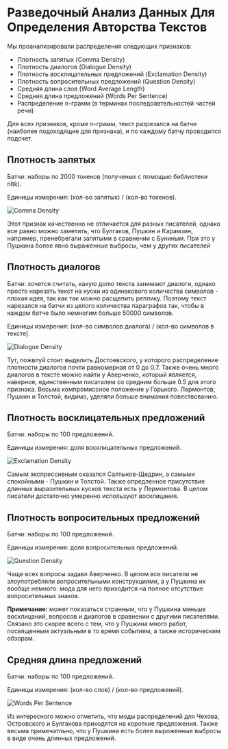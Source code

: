 # Разведочный Анализ Данных Для Определения Авторства Текстов

Мы проанализировали распределения следующих признаков:

* Плотность запятых (Comma Density)
* Плотность диалогов (Dialogue Density)
* Плотность восклицательных предложений (Exclamation Density)
* Плотность вопросительных предложений (Question Density)
* Средняя длина слов (Word Average Length)
* Средняя длина предложений (Words Per Sentence)
* Распределение n-грамм (в терминах последоавтельностей частей речи)

Для всех признаков, кроме n-грамм, текст разрезался на батчи (наиболее подоходящие для признака),
и по каждому батчу проводился подсчет.

## Плотность запятых

Батчи: наборы по 2000 токенов (полученых с помощью библиотеки nltk).

Единицы измерения: (кол-во запятых) / (кол-во токенов).

![Comma Density](graphics/comma_density.jpeg)

Этот признак качественно не отличается для разных писателей, однако все равно можно заметить, 
что Булгаков, Пушкин и Карамзин, например, пренебрегали запятыми в сравнении с Буниным.
При это у Пушкина более явно выраженные выбросы, чем у других писателей

## Плотность диалогов

Батчи: хочется считать, какую долю текста занимают диалоги, однако просто нарезать текст на куски
из одинакового количества символов - плохая идея, так как так можно расщепить реплику. Поэтому
текст нарезался на батчи из целого количества параграфов так, чтобы в каждом батче было немногим больше
50000 символов.

Единицы измерения: (кол-во символов диалога) / (кол-во символов в тексте).

![Dialogue Density](graphics/dialogue_density.jpeg)

Тут, пожвлуй стоит выделить Достоевского, у которого распределение плотности диалогов почти равномерная от 0 до 0.7.
Также очень много диалогов в тексте можно найти у Аверченко, который является, наверное, единственным писаталем со средним больше 0.5
для этого признака. Весьма компромиссное положение у Горького. Лермонтов, Пушкин и Толстой, видимо, уделяли больше внимания повествованию.

## Плотность восклицательных предложений

Батчи: наборы по 100 предложений.

Единицы измерения: доля восклицательных предложений.

![Exclamation Density](graphics/exclamation_density.jpeg)

Самым экспрессивным оказался Салтыков-Щедрин, а самыми спокойными - Пушкин и Толстой. Также опредленное присутствие длинных выразительных кусков текста есть у Лермонтова. В целом писатели достаточно умеренно используют восклицания.

## Плотность вопросительных предложений

Батчи: наборы по 100 предложений.

Единицы измерения: доля вопросительных предложений.

![Question Density](graphics/question_density.jpeg)

Чаще всех вопросы задавл Аверченко. В целом все писатели не злоупотребляли вопросительными конструкциями, а у Пушкина их вообще немного: мода для него приходится на полное отсутствие вопросительных знаков.

**Примечание:** может показаться странным, что у Пушкина меньше восклицаний, вопросов и диалогов в сравнении с другими писателями. Связано это скорее всего с тем, что у Пушкина много работ, посвященным актуальным в то время событиям, а также историческим обзорам.

## Средняя длина предложений

Батчи: наборы по 100 предложений.

Единицы измерения: (кол-во слов) / (кол-во предложений).

![Words Per Sentence](graphics/words_per_sentence.jpeg)

Из интересного можно отметить, что моды распределений для Чехова, Островского и Булгакова приходятся на короткие предложения. Также весьма примечатльно, что у Пушкина есть более выроженные выбросы в виде очень длинных предложений.

